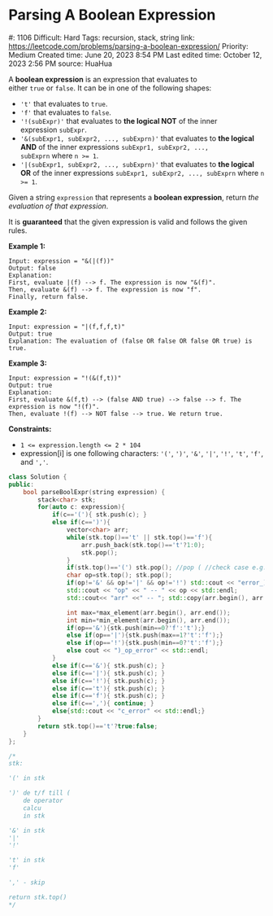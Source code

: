 # Parsing A Boolean Expression

#: 1106
Difficult: Hard
Tags: recursion, stack, string
link: https://leetcode.com/problems/parsing-a-boolean-expression/
Priority: Medium
Created time: June 20, 2023 8:54 PM
Last edited time: October 12, 2023 2:56 PM
source: HuaHua

A **boolean expression** is an expression that evaluates to either `true` or `false`. It can be in one of the following shapes:

- `'t'` that evaluates to `true`.
- `'f'` that evaluates to `false`.
- `'!(subExpr)'` that evaluates to **the logical NOT** of the inner expression `subExpr`.
- `'&(subExpr1, subExpr2, ..., subExprn)'` that evaluates to **the logical AND** of the inner expressions `subExpr1, subExpr2, ..., subExprn` where `n >= 1`.
- `'|(subExpr1, subExpr2, ..., subExprn)'` that evaluates to **the logical OR** of the inner expressions `subExpr1, subExpr2, ..., subExprn` where `n >= 1`.

Given a string `expression` that represents a **boolean expression**, return *the evaluation of that expression*.

It is **guaranteed** that the given expression is valid and follows the given rules.

**Example 1:**

```
Input: expression = "&(|(f))"
Output: false
Explanation:
First, evaluate |(f) --> f. The expression is now "&(f)".
Then, evaluate &(f) --> f. The expression is now "f".
Finally, return false.

```

**Example 2:**

```
Input: expression = "|(f,f,f,t)"
Output: true
Explanation: The evaluation of (false OR false OR false OR true) is true.

```

**Example 3:**

```
Input: expression = "!(&(f,t))"
Output: true
Explanation:
First, evaluate &(f,t) --> (false AND true) --> false --> f. The expression is now "!(f)".
Then, evaluate !(f) --> NOT false --> true. We return true.

```

**Constraints:**

- `1 <= expression.length <= 2 * 104`
- expression[i] is one following characters: `'('`, `')'`, `'&'`, `'|'`, `'!'`, `'t'`, `'f'`, and `','`.

```cpp
class Solution {
public:
    bool parseBoolExpr(string expression) {
        stack<char> stk;
        for(auto c: expression){
            if(c=='('){ stk.push(c); }
            else if(c==')'){
                vector<char> arr;
                while(stk.top()=='t' || stk.top()=='f'){
                    arr.push_back(stk.top()=='t'?1:0);
                    stk.pop();
                }
                if(stk.top()=='(') stk.pop(); //pop ( //check case e.g. !t
                char op=stk.top(); stk.pop();
                if(op!='&' && op!='|' && op!='!') std::cout << "error_)_op" << std::endl;
                std::cout << "op" << " -- " << op << std::endl;
                std::cout<< "arr" <<" -- "; std::copy(arr.begin(), arr.end(), std::ostream_iterator<int>(std::cout," ")); std::cout<<std::endl;

                int max=*max_element(arr.begin(), arr.end());
                int min=*min_element(arr.begin(), arr.end());
                if(op=='&'){stk.push(min==0?'f':'t');}
                else if(op=='|'){stk.push(max==1?'t':'f');}
                else if(op=='!'){stk.push(min==0?'t':'f');}
                else cout << ")_op_error" << std::endl;
            }
            else if(c=='&'){ stk.push(c); }
            else if(c=='|'){ stk.push(c); }
            else if(c=='!'){ stk.push(c); }
            else if(c=='t'){ stk.push(c); }
            else if(c=='f'){ stk.push(c); }
            else if(c==','){ continue; }
            else{std::cout << "c_error" << std::endl;}
        }
        return stk.top()=='t'?true:false;
    }
};

/*
stk:

'(' in stk

')' de t/f till (
    de operator
    calcu
    in stk

'&' in stk
'|' 
'!'

't' in stk
'f'

',' - skip

return stk.top()
*/
```